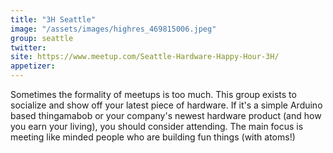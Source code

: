```yaml
---
title: "3H Seattle"
image: "/assets/images/highres_469815006.jpeg"
group: seattle
twitter:
site: https://www.meetup.com/Seattle-Hardware-Happy-Hour-3H/
appetizer:
---
```

Sometimes the formality of meetups is too much. This group exists to socialize and show off your latest piece of hardware. If it's a simple Arduino based thingamabob or your company's newest hardware product (and how you earn your living), you should consider attending. The main focus is meeting like minded people who are building fun things (with atoms!)
